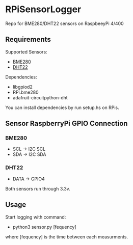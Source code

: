 # RPiSensorLogger
Repo for BME280/DHT22 sensors on RaspbeeyPi 4/400

## Requirements
Supported Sensors:
- [BME280](https://www.amazon.com/Barometric-Pressure-Atmospheric-Temperature-Navigation/dp/B09NPSNKHL/ref=sr_1_1_sspa?crid=1SGYFYXPALE8S&keywords=bme280&qid=1652660050&sprefix=bme280%2Caps%2C121&sr=8-1-spons&psc=1&smid=A39EXQOYLJ6M4Z&spLa=ZW5jcnlwdGVkUXVhbGlmaWVyPUFWSlhCRVBGRTdXQzMmZW5jcnlwdGVkSWQ9QTA2MDY1NTQyVVFDUlRDMlhLVUlZJmVuY3J5cHRlZEFkSWQ9QTAzOTU3NDAzN0pHMkE1Vk1WRENLJndpZGdldE5hbWU9c3BfYXRmJmFjdGlvbj1jbGlja1JlZGlyZWN0JmRvTm90TG9nQ2xpY2s9dHJ1ZQ==)
- [DHT22](https://www.amazon.com/Digital-Temperature-Humidity-Arduino-Replace/dp/B07XBVR532/ref=sr_1_1_sspa?keywords=dht22&qid=1652660255&sprefix=DHT%2Caps%2C129&sr=8-1-spons&psc=1&spLa=ZW5jcnlwdGVkUXVhbGlmaWVyPUEzM1pQRzdJREJFQkNWJmVuY3J5cHRlZElkPUEwNjM1NDUxMzJHNVQ0VElKMklZWCZlbmNyeXB0ZWRBZElkPUEwMDY2OTI3RDdEMkhSMEhJM1UxJndpZGdldE5hbWU9c3BfYXRmJmFjdGlvbj1jbGlja1JlZGlyZWN0JmRvTm90TG9nQ2xpY2s9dHJ1ZQ==)

Dependencies:
- libgpiod2
- RPi.bme280
- adafruit-circuitpython-dht

You can install dependencies by run setup.hs on RPis.


## Sensor RaspberryPi GPIO Connection
### BME280
- SCL -> I2C SCL
- SDA -> I2C SDA
### DHT22
- DATA -> GPIO4

Both sensors run through 3.3v.

## Usage

Start logging with command:
- python3 sensor.py [fequency]

where [fequency] is the time between each measurments.



   